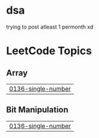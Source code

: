 # dsa
trying to post atleast 1 permonth xd 

<!---LeetCode Topics Start-->
# LeetCode Topics
## Array
|  |
| ------- |
| [0136-single-number](https://github.com/deepakpoojary/dsa/tree/master/0136-single-number) |
## Bit Manipulation
|  |
| ------- |
| [0136-single-number](https://github.com/deepakpoojary/dsa/tree/master/0136-single-number) |
<!---LeetCode Topics End-->
